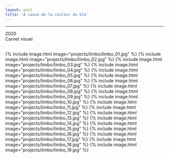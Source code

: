 ```yaml
---
layout: post
title: 'À cause de la couleur du blé'
---
```

---
 2020
 <br>
Carnet visuel
 <br>
 <br>



{% include image.html image="projects/limbo/limbo_01.jpg" %}
{% include image.html image="projects/limbo/limbo_02.jpg" %}
{% include image.html image="projects/limbo/limbo_03.jpg" %}
{% include image.html image="projects/limbo/limbo_04.jpg" %}
{% include image.html image="projects/limbo/limbo_05.jpg" %}
{% include image.html image="projects/limbo/limbo_06.jpg" %}
{% include image.html image="projects/limbo/limbo_07.jpg" %}
{% include image.html image="projects/limbo/limbo_08.jpg" %}
{% include image.html image="projects/limbo/limbo_09.jpg" %}
{% include image.html image="projects/limbo/limbo_10.jpg" %}
{% include image.html image="projects/limbo/limbo_11.jpg" %}
{% include image.html image="projects/limbo/limbo_12.jpg" %}
{% include image.html image="projects/limbo/limbo_13.jpg" %}
{% include image.html image="projects/limbo/limbo_14.jpg" %}
{% include image.html image="projects/limbo/limbo_15.jpg" %}
{% include image.html image="projects/limbo/limbo_16.jpg" %}
{% include image.html image="projects/limbo/limbo_17.jpg" %}
{% include image.html image="projects/limbo/limbo_18.jpg" %}
{% include image.html image="projects/limbo/limbo_19.jpg" %}

